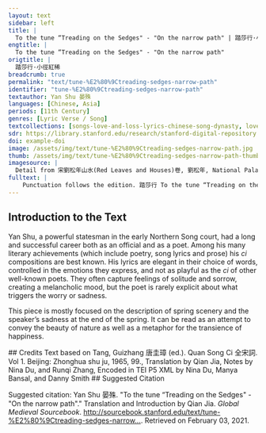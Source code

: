 ```yaml
---
layout: text
sidebar: left
title: |
  To the tune “Treading on the Sedges" - "On the narrow path" | 踏莎行·小徑紅稀
engtitle: |
  To the tune “Treading on the Sedges" - "On the narrow path"
origtitle: |
  踏莎行·小徑紅稀
breadcrumb: true
permalink: "text/tune-%E2%80%9Ctreading-sedges-narrow-path"
identifier: "tune-%E2%80%9Ctreading-sedges-narrow-path"
textauthor: Yan Shu 晏殊
languages: [Chinese, Asia]
periods: [11th Century]
genres: [Lyric Verse / Song]
textcollections: [songs-love-and-loss-lyrics-chinese-song-dynasty, love-songs-medieval-world-lyrics-europe-and-asia]
sdr: https://library.stanford.edu/research/stanford-digital-repository 
doi: example-doi 
image: /assets/img/text/tune-%E2%80%9Ctreading-sedges-narrow-path.jpg
thumb: /assets/img/text/tune-%E2%80%9Ctreading-sedges-narrow-path-thumb.jpg
imagesource: |
  Detail from 宋劉松年山水(Red Leaves and Houses)卷, 劉松年, National Palace Museum, Accesion Number: K2A001458N000000000PAD [Public Domain]
fulltext: |
    Punctuation follows the edition. 踏莎行 To the tune “Treading on the Sedges" 小徑紅稀， On the narrow path, red flowers are few now, 芳郊綠徧。 While the fragrant countryside is green throughout. 高臺樹色陰陰見。 The color of the trees upon the high terrace appears dark and shady. 春風不解禁楊花， The spring breeze does not know to prevent the willow catkins 濛濛亂撲行人面。 from pelting the faces of passersby in a drizzle of fluff. 翠葉藏鶯， The verdant leaves hide the orioles; 珠簾隔燕。 The pearl curtain Refers to a curtain made of strung pearls. keeps the swallows Swallows here refers to the girls behind the curtain. out. 爐香靜逐遊絲轉。 The incense burner quietly chases the winding smoke. 一場愁夢酒醒時， After a sorrowful dream, as I sober up, 斜陽卻照深深院。 The slanting sun shines into the deep courtyard. 
---
```

## Introduction to the Text 
<p dir="ltr" id="docs-internal-guid-5f89189b-7fff-d3ce-3ef9-934ba6c35844">Yan Shu, a powerful statesman in the early Northern Song court, had a long and successful career both as an official and as a poet. Among his many literary achievements (which include poetry, song lyrics and prose) his <em>ci</em> compositions are best known. His lyrics are elegant in their choice of words, controlled in the emotions they express, and not as playful as the <em>ci</em> of other well-known poets. They often capture feelings of solitude and sorrow, creating a melancholic mood, but the poet is rarely explicit about what triggers the worry or sadness.</p> <p dir="ltr">This piece is mostly focused on the description of spring scenery and the speaker’s sadness at the end of the spring. It can be read as an attempt to convey the beauty of nature as well as a metaphor for the transience of happiness.</p>
## Credits
Text based on Tang, Guizhang 唐圭璋 (ed.). Quan Song Ci 全宋詞. Vol 1. Beijing: Zhonghua shu ju, 1965, 99., 
Translation by Qian Jia, Notes by Nina Du,  and Runqi Zhang, 
Encoded in TEI P5 XML by Nina Du, Manya Bansal,  and Danny Smith
## Suggested Citation
<p>Suggested citation: Yan Shu 晏殊.  "To the tune “Treading on the Sedges" - "On the narrow path"." Translation and Introduction by Qian Jia. <em>Global Medieval Sourcebook</em>. <a href="http://sourcebook.stanford.edu/text/tune-%E2%80%9Ctreading-sedges-narrow-path">http://sourcebook.stanford.edu/text/tune-%E2%80%9Ctreading-sedges-narrow...</a>. Retrieved on February 03, 2021.</p>